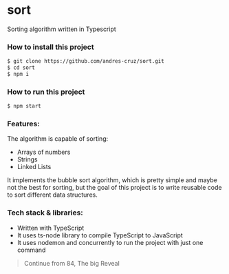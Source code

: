 # sort

Sorting algorithm written in Typescript

### How to install this project

```sh
$ git clone https://github.com/andres-cruz/sort.git
$ cd sort
$ npm i
```

### How to run this project

```sh
$ npm start
```

### Features:

The algorithm is capable of sorting:

- Arrays of numbers
- Strings
- Linked Lists

It implements the bubble sort algorithm, which is pretty simple and maybe not the best for sorting, but the goal of this project is to write reusable code to sort different data structures.

### Tech stack & libraries:

- Written with TypeScript
- It uses ts-node library to compile TypeScript to JavaScript
- It uses nodemon and concurrently to run the project with just one command

> Continue from 84, The big Reveal
